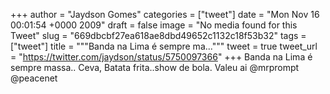 
+++
author = "Jaydson Gomes"
categories = ["tweet"]
date = "Mon Nov 16 00:01:54 +0000 2009"
draft = false
image = "No media found for this Tweet"
slug = "669dbcbf27ea618ae8dbd49652c1132c18f53b32"
tags = ["tweet"]
title = """Banda na Lima é sempre ma..."""
tweet = true
tweet_url = "https://twitter.com/jaydson/status/5750097366"
+++
Banda na Lima é sempre massa.. Ceva, Batata frita..show de bola. Valeu ai @mrprompt @peacenet
